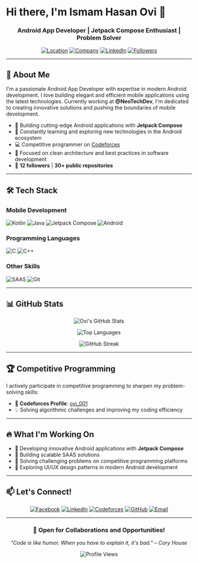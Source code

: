 # Hi there, I'm Ismam Hasan Ovi 👋

<div align="center">
  
### Android App Developer | Jetpack Compose Enthusiast | Problem Solver

[![Location](https://img.shields.io/badge/📍_Location-Dhaka-blue)](https://github.com/oviii-001)
[![Company](https://img.shields.io/badge/💼_Company-NeoTechDev-green)](https://github.com/oviii-001)
[![LinkedIn](https://img.shields.io/badge/LinkedIn-Connect-0077B5?style=flat&logo=linkedin)](https://www.linkedin.com/in/ismamovi)
[![Followers](https://img.shields.io/github/followers/oviii-001?label=Followers&style=social)](https://github.com/oviii-001?tab=followers)

</div>

---

## 🚀 About Me

I'm a passionate Android App Developer with expertise in modern Android development. I love building elegant and efficient mobile applications using the latest technologies. Currently working at **@NeoTechDev**, I'm dedicated to creating innovative solutions and pushing the boundaries of mobile development.

- 🔭 Building cutting-edge Android applications with **Jetpack Compose**
- 🌱 Constantly learning and exploring new technologies in the Android ecosystem
- 💻 Competitive programmer on [Codeforces](https://codeforces.com/profile/ovi_001)
- 🎯 Focused on clean architecture and best practices in software development
- 👥 **12 followers** | **30+ public repositories**

---

## 🛠️ Tech Stack

### Mobile Development
![Kotlin](https://img.shields.io/badge/Kotlin-7F52FF?style=for-the-badge&logo=kotlin&logoColor=white)
![Java](https://img.shields.io/badge/Java-ED8B00?style=for-the-badge&logo=openjdk&logoColor=white)
![Jetpack Compose](https://img.shields.io/badge/Jetpack_Compose-4285F4?style=for-the-badge&logo=jetpack-compose&logoColor=white)
![Android](https://img.shields.io/badge/Android-3DDC84?style=for-the-badge&logo=android&logoColor=white)

### Programming Languages
![C](https://img.shields.io/badge/C-00599C?style=for-the-badge&logo=c&logoColor=white)
![C++](https://img.shields.io/badge/C++-00599C?style=for-the-badge&logo=c%2B%2B&logoColor=white)

### Other Skills
![SAAS](https://img.shields.io/badge/SAAS-FF6B6B?style=for-the-badge&logo=cloud&logoColor=white)
![Git](https://img.shields.io/badge/Git-F05032?style=for-the-badge&logo=git&logoColor=white)

---

## 📊 GitHub Stats

<div align="center">
  
![Ovi's GitHub Stats](https://github-readme-stats.vercel.app/api?username=oviii-001&show_icons=true&theme=radical&hide_border=true&count_private=true)

![Top Languages](https://github-readme-stats.vercel.app/api/top-langs/?username=oviii-001&layout=compact&theme=radical&hide_border=true)

![GitHub Streak](https://github-readme-streak-stats.herokuapp.com/?user=oviii-001&theme=radical&hide_border=true)

</div>

---

## 🏆 Competitive Programming

I actively participate in competitive programming to sharpen my problem-solving skills:

- 🎯 **Codeforces Profile**: [ovi_001](https://codeforces.com/profile/ovi_001)
- 💡 Solving algorithmic challenges and improving my coding efficiency

---

## 🔥 What I'm Working On

- 🚀 Developing innovative Android applications with **Jetpack Compose**
- 📱 Building scalable SAAS solutions
- 🧩 Solving challenging problems on competitive programming platforms
- 🎨 Exploring UI/UX design patterns in modern Android development

---

## 📫 Let's Connect!

<div align="center">

[![Facebook](https://img.shields.io/badge/Facebook-1877F2?style=for-the-badge&logo=facebook&logoColor=white)](https://www.facebook.com/coder.OVI)
[![LinkedIn](https://img.shields.io/badge/LinkedIn-0077B5?style=for-the-badge&logo=linkedin&logoColor=white)](https://www.linkedin.com/in/ismamovi)
[![Codeforces](https://img.shields.io/badge/Codeforces-1F8ACB?style=for-the-badge&logo=codeforces&logoColor=white)](https://codeforces.com/profile/ovi_001)
[![GitHub](https://img.shields.io/badge/GitHub-181717?style=for-the-badge&logo=github&logoColor=white)](https://github.com/oviii-001)
[![Email](https://img.shields.io/badge/Email-D14836?style=for-the-badge&logo=gmail&logoColor=white)](mailto:ismamhasanovi@gmail.com)

</div>

---

<div align="center">

### 💼 Open for Collaborations and Opportunities!

*"Code is like humor. When you have to explain it, it's bad." – Cory House*

![Profile Views](https://komarev.com/ghpvc/?username=oviii-001&color=blueviolet&style=flat-square&label=Profile+Views)

</div>
